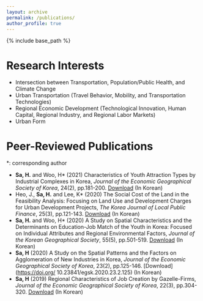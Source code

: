 ```yaml
---
layout: archive
permalink: /publications/
author_profile: true
---
```

{% include base_path %}

# Research Interests 
* Intersection between Transportation, Population/Public Health, and Climate Change
* Urban Transportation (Travel Behavior, Mobility, and Transportation Technologies)
* Regional Economic Development (Technological Innovation, Human Capital, Regional Industry, and Regional Labor Markets)
* Urban Form



Peer-Reviewed Publications
======
*: corresponding author

*  **Sa, H.** and Woo, H* (2021) Characteristics of Youth Attraction Types by Industrial Complexes in Korea, *Journal of the Economic Geographical Society of Korea*, 24(2), pp.181-200. [Download](https://doi.org/10.23841/egsk.2021.24.2.181) (In Korean)
* Heo, J., **Sa, H.** and Lee, K* (2020) The Social Cost of the Land in the Feasibility Analysis: Focusing on Land Use and Development Charges for Urban Development Projects, *The Korea Journal of Local Public Finance*, 25(3), pp.121-143. [Download](https://www.kci.go.kr/kciportal/landing/article.kci?arti_id=ART002673884) (In Korean)
* **Sa, H.** and Woo, H* (2020) A Study on Spatial Characteristics and the Determinants on Education-Job Match of the Youth in Korea: Focused on Individual Attributes and Regional Environmental Factors, *Journal of the Korean Geographical Society*, 55(5), pp.501-519. [Download](https://doi.org/10.22776/kgs.2020.55.5.501) (In Korean)
* **Sa, H** (2020) A Study on the Spatial Patterns and the Factors on Agglomeration of New Industries in Korea, *Journal of the Economic Geographical Society of Korea*, 23(2), pp.125-146. [Download](https://doi.org/ 10.23841/egsk.2020.23.2.125) (In Korean)
* **Sa, H** (2019) Regional Characteristics of Job Creation by Gazelle-Firms, *Journal of the Economic Geographical Society of Korea*, 22(3), pp.304-320. [Download](https://doi.org/10.23841/egsk.2019.22.3.304) (In Korean)  
